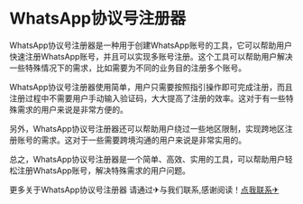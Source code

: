 # WhatsApp协议号注册器

WhatsApp协议号注册器是一种用于创建WhatsApp账号的工具，它可以帮助用户快速注册WhatsApp账号，并且可以实现多账号注册。这个工具可以帮助用户解决一些特殊情况下的需求，比如需要为不同的业务目的注册多个账号。

WhatsApp协议号注册器使用简单，用户只需要按照指引操作即可完成注册，而且注册过程中不需要用户手动输入验证码，大大提高了注册的效率。这对于有一些特殊需求的用户来说是非常方便的。

另外，WhatsApp协议号注册器还可以帮助用户绕过一些地区限制，实现跨地区注册账号的需求。这对于一些需要跨境沟通的用户来说是非常实用的。

总之，WhatsApp协议号注册器是一个简单、高效、实用的工具，可以帮助用户轻松注册WhatsApp账号，解决特殊需求的用户问题。

更多关于WhatsApp协议号注册器 请通过✈与我们联系,感谢阅读！[点我联系✈](https://us.G208.com)